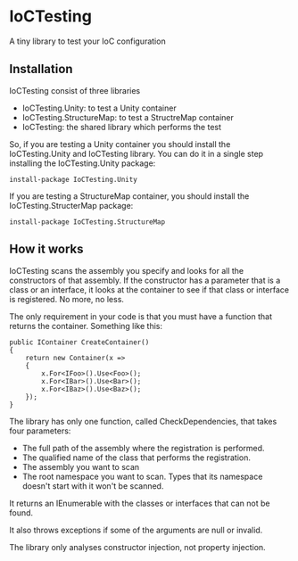 # IoCTesting
A tiny library to test your IoC configuration

## Installation ##
IoCTesting consist of three libraries


- IoCTesting.Unity: to test a Unity container
- IoCTesting.StructureMap: to test a StructreMap container
- IoCTesting: the shared library which performs the test

So, if you are testing a Unity container you should install the IoCTesting.Unity and IoCTesting library. You can do it in a single step installing the IoCTesting.Unity package:

    install-package IoCTesting.Unity

If you are testing a StructureMap container, you should install the IoCTesting.StructerMap package:


    install-package IoCTesting.StructureMap

## How it works ##
IoCTesting scans the assembly you specify and looks for all the constructors of that assembly. If the constructor has a parameter that is a class or an interface, it looks at the container to see if that class or interface is registered. No more, no less.

The only requirement in your code is that you must have a function that returns the container. Something like this:

    public IContainer CreateContainer()
    {
        return new Container(x =>
        {
            x.For<IFoo>().Use<Foo>();
            x.For<IBar>().Use<Bar>();
            x.For<IBaz>().Use<Baz>();
        });
    }

The library has only one function, called CheckDependencies, that takes four parameters:

- The full path of the assembly where the registration is performed.
- The qualified name of the class that performs the registration.
- The assembly you want to scan
- The root namespace you want to scan. Types that its namespace doesn't start with it won't be scanned.

It returns an IEnumerable<string> with the classes or interfaces that can not be found.

It also throws exceptions if some of the arguments are null or invalid.

The library only analyses constructor injection, not property injection.